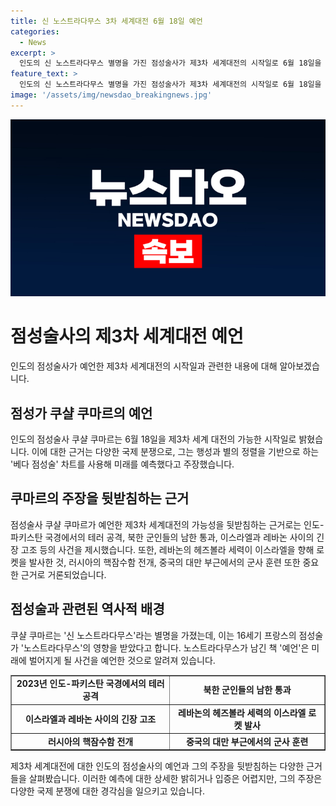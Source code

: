 ```yaml
---
title: 신 노스트라다무스 3차 세계대전 6월 18일 예언 
categories:
  - News
excerpt: >
  인도의 신 노스트라다무스 별명을 가진 점성술사가 제3차 세계대전의 시작일로 6월 18일을 예측했다. 쿠샬 쿠마르는 세계 각지의 분쟁이 행성 정렬로 인해 촉발됐다고 주장하며, 베다 점성술 차트를 사용해 결과를 예측한다고 전했다. 이에 앞서 노스트라다무스 역시 2024년을 최악의 한 해로 예언한 바 있어 이에 대한 우려가 높아졌다.
feature_text: >
  인도의 신 노스트라다무스 별명을 가진 점성술사가 제3차 세계대전의 시작일로 6월 18일을 예측했다. 쿠샬 쿠마르는 세계 각지의 분쟁이 행성 정렬로 인해 촉발됐다고 주장하며, 베다 점성술 차트를 사용해 결과를 예측한다고 전했다. 이에 앞서 노스트라다무스 역시 2024년을 최악의 한 해로 예언한 바 있어 이에 대한 우려가 높아졌다.
image: '/assets/img/newsdao_breakingnews.jpg'
---
```


<p><img src="/assets/img/newsdao_breakingnews.jpg" alt="firstkoreanews 속보" /></p>

<h1>점성술사의 제3차 세계대전 예언</h1>

<p data-ke-size="size16">인도의 점성술사가 예언한 제3차 세계대전의 시작일과 관련한 내용에 대해 알아보겠습니다.</p>

<h2>점성가 쿠샬 쿠마르의 예언</h2>

<p data-ke-size="size16">인도의 점성술사 쿠샬 쿠마르는 6월 18일을 제3차 세계 대전의 가능한 시작일로 밝혔습니다. 이에 대한 근거는 다양한 국제 분쟁으로, 그는 행성과 별의 정렬을 기반으로 하는 '베다 점성술' 차트를 사용해 미래를 예측했다고 주장했습니다.
</p>

<h2>쿠마르의 주장을 뒷받침하는 근거</h2>

<p data-ke-size="size16">점성술사 쿠샬 쿠마르가 예언한 제3차 세계대전의 가능성을 뒷받침하는 근거로는 인도-파키스탄 국경에서의 테러 공격, 북한 군인들의 남한 통과, 이스라엘과 레바논 사이의 긴장 고조 등의 사건을 제시했습니다. 또한, 레바논의 헤즈볼라 세력이 이스라엘을 향해 로켓을 발사한 것, 러시아의 핵잠수함 전개, 중국의 대만 부근에서의 군사 훈련 또한 중요한 근거로 거론되었습니다.</p>

<h2>점성술과 관련된 역사적 배경</h2>

<p data-ke-size="size16">쿠샬 쿠마르는 '신 노스트라다무스'라는 별명을 가졌는데, 이는 16세기 프랑스의 점성술가 '노스트라다무스'의 영향을 받았다고 합니다. 노스트라다무스가 남긴 책 '예언'은 미래에 벌어지게 될 사건을 예언한 것으로 알려져 있습니다.
</p>

<table style="border-collapse: collapse; width: 100%;" border="1">
<tbody>
<tr>
<td style="text-align: center; height: 17px;"><b>2023년 인도-파키스탄 국경에서의 테러 공격</b></td>
<td style="text-align: center; height: 17px;"><b>북한 군인들의 남한 통과</b></td>
</tr>
<tr>
<td style="text-align: center; height: 17px;"><b>이스라엘과 레바논 사이의 긴장 고조</b></td>
<td style="text-align: center; height: 17px;"><b>레바논의 헤즈볼라 세력의 이스라엘 로켓 발사</b></td>
</tr>
<tr>
<td style="text-align: center; height: 17px;"><b>러시아의 핵잠수함 전개</b></td>
<td style="text-align: center; height: 17px;"><b>중국의 대만 부근에서의 군사 훈련</b></td>
</tr>
</tbody>
</table>

<p data-ke-size="size16">제3차 세계대전에 대한 인도의 점성술사의 예언과 그의 주장을 뒷받침하는 다양한 근거들을 살펴봤습니다. 이러한 예측에 대한 상세한 밝히거나 입증은 어렵지만, 그의 주장은 다양한 국제 분쟁에 대한 경각심을 일으키고 있습니다.</p>

